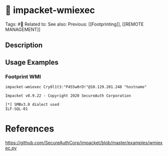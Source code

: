 # 💢 impacket-wmiexec

Tags: #💢
Related to: 
See also: 
Previous: [[Footprinting]], [[REMOTE MANAGEMENT]]

## Description

## Usage Examples

### Footprint WMI

	impacket-wmiexec Cry0l1t3:"P455w0rD!"@10.129.201.248 "hostname"

```text
Impacket v0.9.22 - Copyright 2020 SecureAuth Corporation

[*] SMBv3.0 dialect used
ILF-SQL-01
```

# References

https://github.com/SecureAuthCorp/impacket/blob/master/examples/wmiexec.py